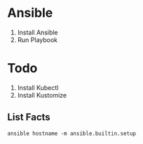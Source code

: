 # Ansible

1. Install Ansible
2. Run Playbook

# Todo

1. Install Kubectl
2. Install Kustomize

## List Facts
    ansible hostname -m ansible.builtin.setup
